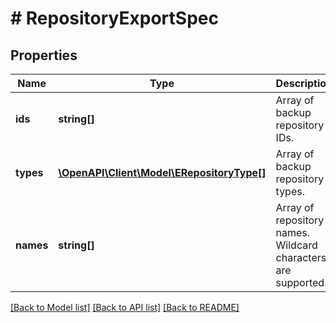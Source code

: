 # # RepositoryExportSpec

## Properties

Name | Type | Description | Notes
------------ | ------------- | ------------- | -------------
**ids** | **string[]** | Array of backup repository IDs. | [optional]
**types** | [**\OpenAPI\Client\Model\ERepositoryType[]**](ERepositoryType.md) | Array of backup repository types. | [optional]
**names** | **string[]** | Array of repository names. Wildcard characters are supported. | [optional]

[[Back to Model list]](../../README.md#models) [[Back to API list]](../../README.md#endpoints) [[Back to README]](../../README.md)
